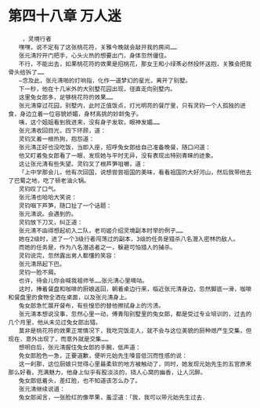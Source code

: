 # 第四十八章 万人迷
        ，灵境行者
       嘿嘿，说不定有了这张桃花符，关雅今晚就会敲开我的房间……
       张元清拧开门把手，心头火热的想要出门，身体忽然僵住。
       不行，不能出去，如果桃花符的效果是招桃花，那女王和小绿茶必然投怀送抱，关雅会把我骨头给拆了……
       —念及此，张元清啪的打响指，化作一道梦幻的星光，离开了别墅。
       下一秒，他在十几米外的大别墅花园出现，径直走向别墅内。
       这里兔女郎多，足够桃花符的效果……
       张元清穿过花园，别墅内，此时正值饭点，灯光明亮的餐厅里，只有灵钧一个人孤独的进食，身边立着一位容貌娇媚，身材高挑的妙龄兔子。
       咦，这个姐姐看到我进来，没有身子发软，眼神发媚……
       张元清收回目光，四下环顾，道：
       灵钧叉着一根热狗，抱怨道：
       张元清正好也没吃饭，当即入座，招呼兔女郎给自己准备晚餐，随口问道：
       他又盯着兔女郎看了一眼，发现她与平时无异，没有表现出特别青睐的迹象。
       这让张元清有些失望。灵钧叉了根芦笋咀嚼，道：
       「上中学那会儿，他有次回国，说想尝尝祖国的美味，看看祖国的大好河山，然后我带他去了巴蜀之地，吃了顿老油火锅。
       灵钧叹了口气。
       张元清也哈哈大笑说：
       灵钧咽下芦笋，随口扯了一个话题：
       张元清说。会遇到的。
       灵钧放下刀叉，纠正道：
       张元清不由得想起初入二队，老司姬介绍灵境副本时举的例子……
       她在2级时，进了一个3级行者闯荡过的副本，3级的任务是猎杀八名潜入密林的敌人。
       而她的任务是，作为八名潜逃者之一，躲避可怕猎人的捕杀。
       灵钧说完，忽然露出男人都懂的笑容：
       张元清昂起下巴。
       灵钧一脸不屑。
       也许，待会儿你会喊我祖师爷……张元清心里嘀咕。
       这时，捧着餐盘和咖啡的厨娘返回，朝着桌边行来，临近张元清身边，忽然脚底一滑，咖啡和餐盘里的食物全洒在桌面，以及张元清身上。
       兔女郎急忙展开餐布，有些惶恐的替他擦拭身上的污渍。
       张元清本想说没事，忽然心里一动，傅青阳别墅里的兔女郎，都是受过专业培训的，过去的几个月里，他从未见过兔女郎出错。
       莫非是桃花符的效果正常情况下，我吃完饭走人，就不会与这位美貌的厨种熄产生交集，但现在，意外出现了，而意外就是交集……
       想明白后，张元清握住兔女郎的手腕，低声道：
       免女郎脸色一急，正要道歉，便听元始先生嗓音低沉而性感的说：
       这一刹那，这位厨娘只觉得心里最柔软的地方被触动了，同时，她发现元始先生的五官原来那么好看，充满魅力，他身上似乎有股淡淡的，挠人心窝的幽香，让人沉醉。
       兔女郎低着头，差红脸，也不知道该怎么办了。
       张元清继续说道：
       兔女郎闻言，一张脸红的像苹果，羞涩道：「我，我可以带元始先生过去.